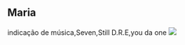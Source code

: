 ## Maria
indicação de música,Seven,Still D.R.E,you da one
![](https://media.tenor.com/GIIjm0vshBwAAAAM/jungkook-jungkook-funny.gif)
